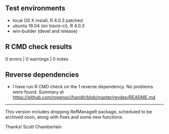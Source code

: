 ## Test environments

* local OS X install, R 4.0.3 patched
* ubuntu 16.04 (on travis-ci), R 4.0.3
* win-builder (devel and release)

## R CMD check results

0 errors | 0 warnings | 0 notes

## Reverse dependencies

* I have run R CMD check on the 1 reverse dependency. No problems were found. Summary at <https://github.com/ropensci/handlr/blob/master/revdep/README.md> 

---

This version includes dropping RefManageR package, scheduled to be archived soon, along with fixes and some new functions.

Thanks!
Scott Chamberlain
